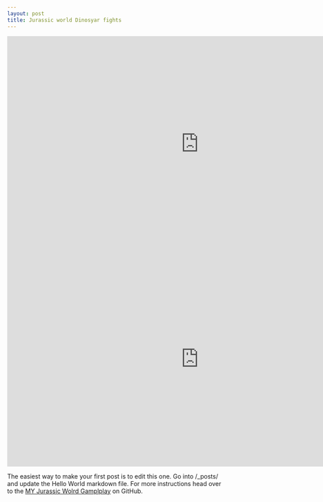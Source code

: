 ```yaml
---
layout: post
title: Jurassic world Dinosyar fights
---
```


<iframe width="885" height="498" src="https://www.youtube.com/embed/vLyMUoHSA4s" frameborder="0" allow="accelerometer; autoplay; encrypted-media; gyroscope; picture-in-picture" allowfullscreen></iframe>

<iframe width="885" height="498" src="https://www.youtube.com/embed/5JYePB3NOqo" frameborder="0" allow="accelerometer; autoplay; encrypted-media; gyroscope; picture-in-picture" allowfullscreen></iframe>

The easiest way to make your first post is to edit this one. Go into /_posts/ and update the Hello World markdown file. For more instructions head over to the [MY Jurassic Wolrd Gamplplay](https://www.youtube.com/channel/UC3WMEQ2dakLoM4m6MbF5BZg?view_as=subscriber) on GitHub.
